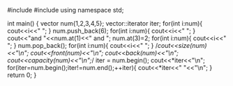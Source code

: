 #include <iostream>
#include<vector>
using namespace std;

int main()
{
    vector<int> num{1,2,3,4,5};
    vector<int>::iterator iter;
    for(int i:num){
        cout<<i<<" ";
    }
    num.push_back(6);
    for(int i:num){
        cout<<i<<" ";
    }
    cout<<"and "<<num.at(1)<<" and ";
    num.at(3)=2;
    for(int i:num){
        cout<<i<<" ";
    }
    num.pop_back();
    for(int i:num){
        cout<<i<<" ";
    }
    /*cout<<size(num)<<"\n";
    cout<<front(num)<<"\n";
    cout<<back(num)<<"\n";
    cout<<capacity(num)<<"\n";*/
    iter = num.begin();
    cout<<*iter<<"\n";
    for(iter=num.begin();iter!=num.end();++iter){
        cout<<*iter<<" "<<"\n";
    }
    return 0;
}
